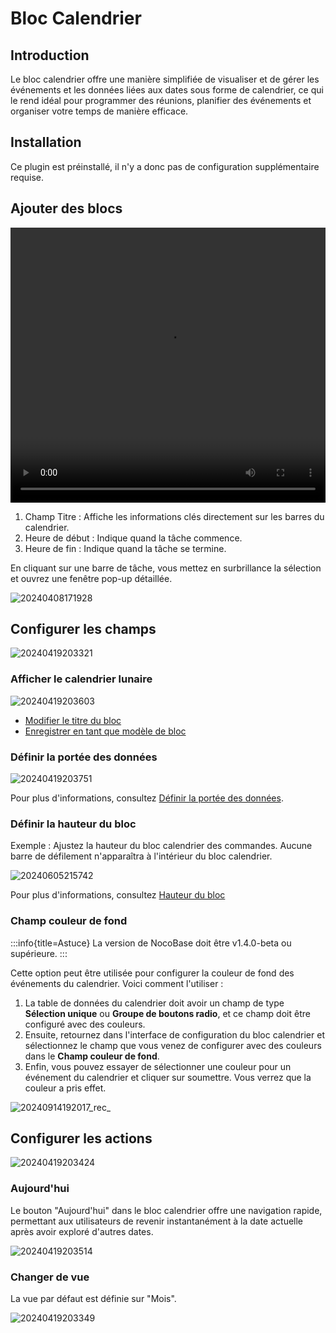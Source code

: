 # Bloc Calendrier

<PluginInfo name="calendar"></PluginInfo>

## Introduction

Le bloc calendrier offre une manière simplifiée de visualiser et de gérer les événements et les données liées aux dates sous forme de calendrier, ce qui le rend idéal pour programmer des réunions, planifier des événements et organiser votre temps de manière efficace.

## Installation

Ce plugin est préinstallé, il n'y a donc pas de configuration supplémentaire requise.

## Ajouter des blocs

<video width="100%" height="440" controls>
      <source src="https://static-docs.nocobase.com/20240419201640.mp4" type="video/mp4">
</video>

1. Champ Titre : Affiche les informations clés directement sur les barres du calendrier.
2. Heure de début : Indique quand la tâche commence.
3. Heure de fin : Indique quand la tâche se termine.

En cliquant sur une barre de tâche, vous mettez en surbrillance la sélection et ouvrez une fenêtre pop-up détaillée.

![20240408171928](https://static-docs.nocobase.com/20240408171928.png)

## Configurer les champs

![20240419203321](https://static-docs.nocobase.com/20240419203321.png)

### Afficher le calendrier lunaire

![20240419203603](https://static-docs.nocobase.com/20240419203603.png)

- [Modifier le titre du bloc](/handbook/ui/blocks/block-settings/block-title)
- [Enregistrer en tant que modèle de bloc](/handbook/block-template)

### Définir la portée des données

![20240419203751](https://static-docs.nocobase.com/20240419203751.png)

Pour plus d'informations, consultez [Définir la portée des données](/handbook/ui/blocks/block-settings/data-scope).

### Définir la hauteur du bloc

Exemple : Ajustez la hauteur du bloc calendrier des commandes. Aucune barre de défilement n'apparaîtra à l'intérieur du bloc calendrier.

![20240605215742](https://static-docs.nocobase.com/20240605215742.gif)

Pour plus d'informations, consultez [Hauteur du bloc](/handbook/ui/blocks/block-settings/block-height)

### Champ couleur de fond

:::info{title=Astuce}
La version de NocoBase doit être v1.4.0-beta ou supérieure.
:::

Cette option peut être utilisée pour configurer la couleur de fond des événements du calendrier. Voici comment l'utiliser :

1. La table de données du calendrier doit avoir un champ de type **Sélection unique** ou **Groupe de boutons radio**, et ce champ doit être configuré avec des couleurs.
2. Ensuite, retournez dans l'interface de configuration du bloc calendrier et sélectionnez le champ que vous venez de configurer avec des couleurs dans le **Champ couleur de fond**.
3. Enfin, vous pouvez essayer de sélectionner une couleur pour un événement du calendrier et cliquer sur soumettre. Vous verrez que la couleur a pris effet.

![20240914192017_rec_](https://static-docs.nocobase.com/20240914192017_rec_.gif)

## Configurer les actions

![20240419203424](https://static-docs.nocobase.com/20240419203424.png)

### Aujourd'hui

Le bouton "Aujourd'hui" dans le bloc calendrier offre une navigation rapide, permettant aux utilisateurs de revenir instantanément à la date actuelle après avoir exploré d'autres dates.

![20240419203514](https://static-docs.nocobase.com/20240419203514.png)

### Changer de vue

La vue par défaut est définie sur "Mois".

![20240419203349](https://static-docs.nocobase.com/20240419203349.png)
